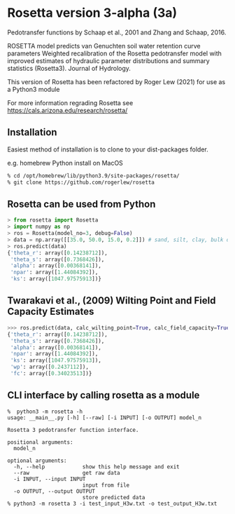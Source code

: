 # Rosetta version 3-alpha (3a) 

Pedotransfer functions by Schaap et al., 2001 and Zhang and Schaap, 2016.

ROSETTA model predicts van Genuchten soil water retention curve parameters 
Weighted recalibration of the Rosetta pedotransfer model with improved estimates of hydraulic parameter 
distributions and summary statistics (Rosetta3). Journal of Hydrology.

This version of Rosetta has been refactored by Roger Lew (2021) for use as a Python3 module

For more information regrading Rosetta see https://cals.arizona.edu/research/rosetta/

## Installation

Easiest method of installation is to clone to your dist-packages folder.


e.g. homebrew Python install on MacOS
```bash
% cd /opt/homebrew/lib/python3.9/site-packages/rosetta/
% git clone https://github.com/rogerlew/rosetta
```

## Rosetta can be used from Python
```python
> from rosetta import Rosetta
> import numpy as np
> ros = Rosetta(model_no=3, debug=False)
> data = np.array([[35.0, 50.0, 15.0, 0.2]]) # sand, silt, clay, bulk density
> ros.predict(data)
{'theta_r': array([0.14238712]), 
 'theta_s': array([0.7368426]), 
 'alpha': array([0.00368141]), 
 'npar': array([1.44084392]), 
 'ks': array([1047.97575913])}
```

## Twarakavi et al., (2009) Wilting Point and Field Capacity Estimates
```python
>>> ros.predict(data, calc_wilting_point=True, calc_field_capacity=True)
{'theta_r': array([0.14238712]), 
 'theta_s': array([0.7368426]), 
 'alpha': array([0.00368141]), 
 'npar': array([1.44084392]), 
 'ks': array([1047.97575913]), 
 'wp': array([0.2437112]), 
 'fc': array([0.34023513])}
```

## CLI interface by calling rosetta as a module
```
%  python3 -m rosetta -h
usage: __main__.py [-h] [--raw] [-i INPUT] [-o OUTPUT] model_n

Rosetta 3 pedotransfer function interface.

positional arguments:
  model_n

optional arguments:
  -h, --help            show this help message and exit
  --raw                 get raw data
  -i INPUT, --input INPUT
                        input from file
  -o OUTPUT, --output OUTPUT
                        store predicted data
% python3 -m rosetta 3 -i test_input_H3w.txt -o test_output_H3w.txt
```
